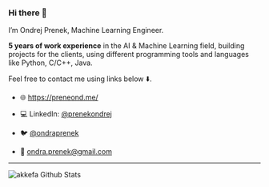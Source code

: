 ### Hi there 👋

I’m Ondrej Prenek, Machine Learning Engineer. 

**5 years of work experience** in the AI & Machine Learning field, building projects for the clients, using different programming tools and languages like Python, C/C++, Java.

Feel free to contact me using links below ⬇️.

- 🌐 https://preneond.me/

- 💻 LinkedIn: [@prenekondrej](https://www.linkedin.com/in/prenekondrej/)

- 🐦 [@ondraprenek](https://twitter.com/ondraprenek?lang=cs)

- 📧 [ondra.prenek@gmail.com](mailto:ondra.prenek@gmail.com)

---

<img align="left" alt="akkefa Github Stats" src="https://github-readme-stats.vercel.app/api?username=preneond&show_icons=true&hide_border=true" />
